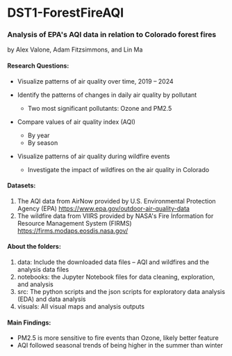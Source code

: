 # DST1-ForestFireAQI
### Analysis of EPA's AQI data in relation to Colorado forest fires

 by Alex Valone, Adam Fitzsimmons, and Lin Ma

#### Research Questions: 
- Visualize patterns of air quality over time, 2019 – 2024 

- Identify the patterns of changes in daily air quality by pollutant
   + Two most significant pollutants: Ozone and PM2.5

- Compare values of air quality index (AQI) 
  + By year 
  + By season

- Visualize patterns of air quality during wildfire events
  + Investigate the impact of wildfires on the air quality in Colorado



#### Datasets: 
1. The AQI data from AirNow provided by U.S. Environmental Protection Agency (EPA)
   https://www.epa.gov/outdoor-air-quality-data
3. The wildfire data from VIIRS provided by NASA's Fire Information for Resource Management System (FIRMS)
   https://firms.modaps.eosdis.nasa.gov/


#### About the folders:
1. data: Include the downloaded data files – AQI and wildfires and the analysis data files
2. notebooks: the Jupyter Notebook files for data cleaning, exploration, and analysis
3. src: The python scripts and the json scripts for exploratory data analysis (EDA) and data analysis
4. visuals: All visual maps and analysis outputs


#### Main Findings: 
- PM2.5 is more sensitive to fire events than Ozone, likely better feature
- AQI followed seasonal trends of being higher in the summer than winter




 





